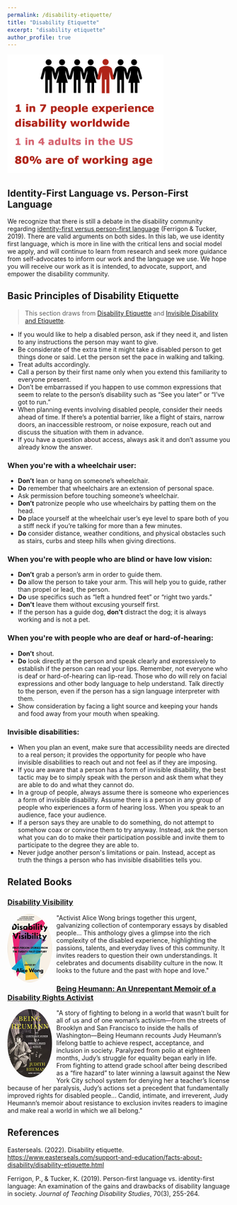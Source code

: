 ```yaml
---
permalink: /disability-etiquette/
title: "Disability Etiquette"
excerpt: "disability etiquette"
author_profile: true
---
```


<div style="max-width: 70%; margin-right: 10px; margin-bottom:10px;">

<img src="../images/disability-statistics.png" alt="Disability Statistics As of 2022">

</div>

## Identity-First Language vs. Person-First Language

We recognize that there is still a debate in the disability community regarding [identity-first versus person-first language](https://jtds.commons.gc.cuny.edu/person-first-language-vs-identity-first-language-an-examination-of-the-gains-and-drawbacks-of-disability-language-in-society/) (Ferrigon & Tucker, 2019). There are valid arguments on both sides. In this lab, we use identity first language, which is more in line with the critical lens and social model we apply, and will continue to learn from research and seek more guidance from self-advocates to inform our work and the language we use. We hope you will receive our work as it is intended, to advocate, support, and empower the disability community.

## Basic Principles of Disability Etiquette

> This section draws from [Disability Etiquette](https://www.easterseals.com/support-and-education/facts-about-disability/disability-etiquette.html) and [Invisible Disability and Etiquette](https://www.disabled-world.com/disability/types/invisible/manners.php#:~:text=If%20you%20are%20aware%20that,a%20form%20of%20invisible%20disability). 

* If you would like to help a disabled person, ask if they need it, and listen to any instructions the person may want to give.
* Be considerate of the extra time it might take a disabled person to get things done or said. Let the person set the pace in walking and talking.
* Treat adults accordingly.
* Call a person by their first name only when you extend this familiarity to everyone present.
* Don’t be embarrassed if you happen to use common expressions that seem to relate to the person’s disability such as “See you later” or “I’ve got to run.”
* When planning events involving disabled people, consider their needs ahead of time. If there’s a potential barrier, like a flight of stairs, narrow doors, an inaccessible restroom, or noise exposure, reach out and discuss the situation with them in advance.
* If you have a question about access, always ask it and don’t assume you already know the answer.

### When you're with a wheelchair user:

* **Don’t** lean or hang on someone’s wheelchair.
* **Do** remember that wheelchairs are an extension of personal space.
* Ask permission before touching someone’s wheelchair.
* **Don’t** patronize people who use wheelchairs by patting them on the head.
* **Do** place yourself at the wheelchair user’s eye level to spare both of you a stiff neck if you’re talking for more than a few minutes.
* **Do** consider distance, weather conditions, and physical obstacles such as stairs, curbs and steep hills when giving directions.

### When you're with people who are blind or have low vision:

* **Don’t** grab a person’s arm in order to guide them.
* **Do** allow the person to take your arm. This will help you to guide, rather than propel or lead, the person.
* **Do** use specifics such as “left a hundred feet” or “right two yards.”
* **Don't** leave them without excusing yourself first.
* If the person has a guide dog, **don't** distract the dog; it is always working and is not a pet.

### When you're with people who are deaf or hard-of-hearing:

* **Don’t** shout.
* **Do** look directly at the person and speak clearly and expressively to establish if the person can read your lips. Remember, not everyone who is deaf or hard-of-hearing can lip-read. Those who do will rely on facial expressions and other body language to help understand. Talk directly to the person, even if the person has a sign language interpreter with them.
* Show consideration by facing a light source and keeping your hands and food away from your mouth when speaking.

### Invisible disabilities:

* When you plan an event, make sure that accessibility needs are directed to a real person; it provides the opportunity for people who have invisible disabilities to reach out and not feel as if they are imposing.
* If you are aware that a person has a form of invisible disability, the best tactic may be to simply speak with the person and ask them what they are able to do and what they cannot do. 
* In a group of people, always assume there is someone who experiences a form of invisible disability. Assume there is a person in any group of people who experiences a form of hearing loss. When you speak to an audience, face your audience.
* If a person says they are unable to do something, do not attempt to somehow coax or convince them to try anyway. Instead, ask the person what you can do to make their participation possible and invite them to participate to the degree they are able to.
* Never judge another person's limitations or pain. Instead, accept as truth the things a person who has invisible disabilities tells you.

## Related Books

### [Disability Visibility](https://www.amazon.com/Disability-Visibility-First-Person-Stories-Twenty-First/dp/1984899422)

<div style="max-width: 20%; float: left; margin-right: 10px; margin-bottom:10px;">

<img src="../images/disability-visbility.jpg" alt="Disability Visbility" style="border-radius: 50%;">

</div>

"Activist Alice Wong brings together this urgent, galvanizing collection of contemporary essays by disabled people... This anthology gives a glimpse into the rich complexity of the disabled experience, highlighting the passions, talents, and everyday lives of this community. It invites readers to question their own understandings. It celebrates and documents disability culture in the now. It looks to the future and the past with hope and love."

### [Being Heumann: An Unrepentant Memoir of a Disability Rights Activist](https://www.amazon.com/Being-Heumann-Unrepentant-Disability-Activist/dp/0807019291)

<div style="max-width: 20%; float: left; margin-right: 10px; margin-bottom:10px;">

<img src="../images/being-heumann.jpg" alt="Being Heumann" style="border-radius: 50%;">

</div>

"A story of fighting to belong in a world that wasn’t built for all of us and of one woman’s activism—from the streets of Brooklyn and San Francisco to inside the halls of Washington—Being Heumann recounts Judy Heumann’s lifelong battle to achieve respect, acceptance, and inclusion in society. Paralyzed from polio at eighteen months, Judy’s struggle for equality began early in life. From fighting to attend grade school after being described as a “fire hazard” to later winning a lawsuit against the New York City school system for denying her a teacher’s license because of her paralysis, Judy’s actions set a precedent that fundamentally improved rights for disabled people... Candid, intimate, and irreverent, Judy Heumann’s memoir about resistance to exclusion invites readers to imagine and make real a world in which we all belong."

## References

Easterseals. (2022). Disability etiquette.  https://www.easterseals.com/support-and-education/facts-about-disability/disability-etiquette.html

Ferrigon, P., & Tucker, K. (2019). Person-first language vs. identity-first language: An examination of the gains and drawbacks of disability language in society. *Journal of Teaching Disability Studies*, 70(3), 255-264.





